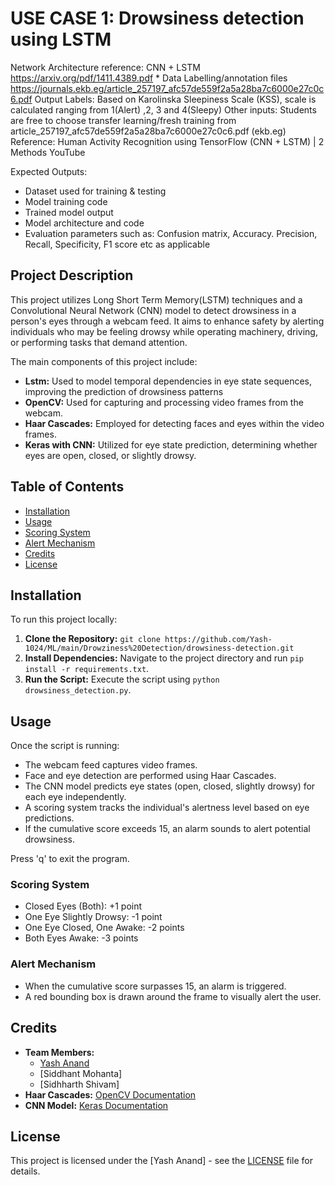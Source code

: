 # USE CASE 1: Drowsiness detection using LSTM

Network Architecture reference: 
CNN + LSTM 
https://arxiv.org/pdf/1411.4389.pdf * Data Labelling/annotation files
https://journals.ekb.eg/article_257197_afc57de559f2a5a28ba7c6000e27c0c6.pdf
Output Labels: 
Based on Karolinska Sleepiness Scale (KSS), scale is calculated ranging from 
1(Alert) ,2, 3 and 4(Sleepy)
Other inputs: Students are free to choose transfer learning/fresh training from 
article_257197_afc57de559f2a5a28ba7c6000e27c0c6.pdf (ekb.eg)
Reference: Human Activity Recognition using TensorFlow (CNN + LSTM) | 2 Methods 
 YouTube

Expected Outputs:
* Dataset used for training & testing
* Model training code
* Trained model output
* Model architecture and code
* Evaluation parameters such as: 
Confusion matrix, Accuracy. Precision, 
Recall, Specificity, F1 score etc as 
applicable

## Project Description
This project utilizes Long Short Term Memory(LSTM) techniques and a Convolutional Neural Network (CNN) model to detect drowsiness in a person's eyes through a webcam feed. It aims to enhance safety by alerting individuals who may be feeling drowsy while operating machinery, driving, or performing tasks that demand attention.

The main components of this project include:
- **Lstm:** Used to model temporal dependencies in eye state sequences, improving the prediction of drowsiness patterns
- **OpenCV:** Used for capturing and processing video frames from the webcam.
- **Haar Cascades:** Employed for detecting faces and eyes within the video frames.
- **Keras with CNN:** Utilized for eye state prediction, determining whether eyes are open, closed, or slightly drowsy.

## Table of Contents
- [Installation](#installation)
- [Usage](#usage)
- [Scoring System](#scoring-system)
- [Alert Mechanism](#alert-mechanism)
- [Credits](#credits)
- [License](#license)

## Installation
To run this project locally:
1. **Clone the Repository:** `git clone https://github.com/Yash-1024/ML/main/Drowziness%20Detection/drowsiness-detection.git`
2. **Install Dependencies:** Navigate to the project directory and run `pip install -r requirements.txt`.
3. **Run the Script:** Execute the script using `python drowsiness_detection.py`.

## Usage
Once the script is running:
- The webcam feed captures video frames.
- Face and eye detection are performed using Haar Cascades.
- The CNN model predicts eye states (open, closed, slightly drowsy) for each eye independently.
- A scoring system tracks the individual's alertness level based on eye predictions.
- If the cumulative score exceeds 15, an alarm sounds to alert potential drowsiness.

Press 'q' to exit the program.

### Scoring System
- Closed Eyes (Both): +1 point
- One Eye Slightly Drowsy: -1 point
- One Eye Closed, One Awake: -2 points
- Both Eyes Awake: -3 points

### Alert Mechanism
- When the cumulative score surpasses 15, an alarm is triggered.
- A red bounding box is drawn around the frame to visually alert the user.

## Credits
- **Team Members:** 
  - [Yash Anand]((https://www.linkedin.com/in/yash-anand-349a69227/))
  - [Siddhant Mohanta]
  - [Sidhharth Shivam]
- **Haar Cascades:** [OpenCV Documentation](link-to-opencv)
- **CNN Model:** [Keras Documentation](link-to-keras)

## License
This project is licensed under the [Yash Anand] - see the [LICENSE](link-to-license) file for details.
